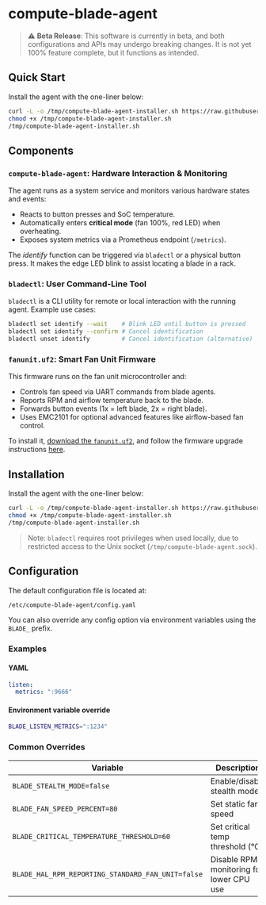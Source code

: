 # compute-blade-agent

> :warning: **Beta Release**: This software is currently in beta, and both configurations and APIs may undergo breaking changes. It is not yet 100% feature complete, but it functions as intended.

## Quick Start

Install the agent with the one-liner below:

```bash
curl -L -o /tmp/compute-blade-agent-installer.sh https://raw.githubusercontent.com/uptime-industries/compute-blade-agent/main/hack/autoinstall.sh
chmod +x /tmp/compute-blade-agent-installer.sh
/tmp/compute-blade-agent-installer.sh
```

## Components

### `compute-blade-agent`: Hardware Interaction & Monitoring

The agent runs as a system service and monitors various hardware states and events:

- Reacts to button presses and SoC temperature.
- Automatically enters **critical mode** (fan 100%, red LED) when overheating.
- Exposes system metrics via a Prometheus endpoint (`/metrics`).

The _identify_ function can be triggered via `bladectl` or a physical button press. It makes the edge LED blink to assist locating a blade in a rack.

### `bladectl`: User Command-Line Tool

`bladectl` is a CLI utility for remote or local interaction with the running agent. Example use cases:

```bash
bladectl set identify --wait    # Blink LED until button is pressed
bladectl set identify --confirm # Cancel identification
bladectl unset identify         # Cancel identification (alternative)
```

### `fanunit.uf2`: Smart Fan Unit Firmware

This firmware runs on the fan unit microcontroller and:

- Controls fan speed via UART commands from blade agents.
- Reports RPM and airflow temperature back to the blade.
- Forwards button events (1x = left blade, 2x = right blade).
- Uses EMC2101 for optional advanced features like airflow-based fan control.

To install it, [download the `fanunit.uf2`](https://github.com/uptime-industries/compute-blade-agent/releases/latest), and follow the firmware upgrade instructions [here](https://docs.computeblade.com/fan-unit/uart#update-firmware).

## Installation

Install the agent with the one-liner below:

```bash
curl -L -o /tmp/compute-blade-agent-installer.sh https://raw.githubusercontent.com/uptime-industries/compute-blade-agent/main/hack/autoinstall.sh
chmod +x /tmp/compute-blade-agent-installer.sh
/tmp/compute-blade-agent-installer.sh
```

> Note: `bladectl` requires root privileges when used locally, due to restricted access to the Unix socket (`/tmp/compute-blade-agent.sock`).

## Configuration

The default configuration file is located at:

```bash
/etc/compute-blade-agent/config.yaml
```

You can also override any config option via environment variables using the `BLADE_` prefix.

### Examples

#### YAML

```yaml
listen:
  metrics: ":9666"
```

#### Environment variable override

```bash
BLADE_LISTEN_METRICS=":1234"
```

### Common Overrides

| Variable                                          | Description                              |
|---------------------------------------------------|------------------------------------------|
| `BLADE_STEALTH_MODE=false`                        | Enable/disable stealth mode              |
| `BLADE_FAN_SPEED_PERCENT=80`                      | Set static fan speed                     |
| `BLADE_CRITICAL_TEMPERATURE_THRESHOLD=60`         | Set critical temp threshold (°C)         |
| `BLADE_HAL_RPM_REPORTING_STANDARD_FAN_UNIT=false` | Disable RPM monitoring for lower CPU use |

